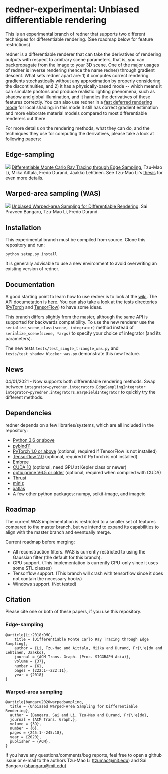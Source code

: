 # redner-experimental: Unbiased differentiable rendering

This is an experimental branch of redner that supports two different techniques for differentiable rendering. (See roadmap below for feature restrictions)

redner is a differentiable renderer that can take the derivatives of rendering outputs with respect to arbitrary scene parameters, that is, you can backpropagate from the image to your 3D scene. One of the major usages of redner is inverse rendering (hence the name redner) through gradient descent. What sets redner apart are: 1) it computes correct rendering gradients stochastically without any approximation by properly considering the discontinuities, and 2) it has a physically-based mode -- which means it can simulate photons and produce realistic lighting phenomena, such as shadow and global illumination, and it handles the derivatives of these features correctly. You can also use redner in a [fast deferred rendering mode](https://colab.research.google.com/github/BachiLi/redner/blob/master/tutorials/fast_local_shading.ipynb) for local shading: in this mode it still has correct gradient estimation and more elaborate material models compared to most differentiable renderers out there.

For more details on the rendering methods, what they can do, and the techniques they use for computing the derivatives, please
take a look at following papers:

## Edge-sampling
![](https://people.csail.mit.edu/tzumao/diffrt/teaser.jpg)
[Differentiable Monte Carlo Ray Tracing through Edge Sampling](https://people.csail.mit.edu/tzumao/diffrt/), Tzu-Mao Li, Miika Aittala, Fredo Durand, Jaakko Lehtinen.
See Tzu-Mao Li's [thesis](https://people.csail.mit.edu/tzumao/phdthesis/phdthesis.pdf) for even more details.

## Warped-area sampling (WAS)
![](https://www.saipraveenb.com/projects/was-2020/teaser.png)
[Unbiased Warped-area Sampling for Differentiable Rendering](https://www.saipraveenb.com/projects/was-2020/), Sai Praveen Bangaru, Tzu-Mao Li, Fredo Durand.


## Installation
This experimental branch must be compiled from source.
Clone this repository and run:

```
python setup.py install
```

It is generally advisable to use a new environment to avoid overwriting an existing version of redner.

## Documentation

A good starting point to learn how to use redner is to look at the [wiki](https://github.com/BachiLi/redner/wiki). The API documetation is [here](https://redner.readthedocs.io/en/latest/).
You can also take a look at the tests directories ([PyTorch](tests) and [TensorFlow](tests_tensorflow)) to have some ideas.

This branch differs slightly from the master, although the same API is supported for backwards compatibility.
To use the new renderer use the `serialize_scene_class(scene, integrator)` method instead of `serialize_scene(scene, *args)` to specify your choice of integrator (and its parameters).

The new tests `tests/test_single_triangle_was.py` and `tests/test_shadow_blocker_was.py` demonstrate this new feature.

## News

04/01/2021 - Now supports both differentiable rendering methods. Swap between `integrator=pyredner.integrators.EdgeSamplingIntegrator` `integrator=pyredner.integrators.WarpFieldIntegrator` to quickly try the different methods.

## Dependencies

redner depends on a few libraries/systems, which are all included in the repository:
- [Python 3.6 or above](https://www.python.org)
- [pybind11](https://github.com/pybind/pybind11)
- [PyTorch 1.0 or above](https://pytorch.org) (optional, required if TensorFlow is not installed)
- [Tensorflow 2.0](https://www.tensorflow.org/) (optional, required if PyTorch is not installed)
- [Embree](https://embree.github.io)
- [CUDA 10](https://developer.nvidia.com/cuda-downloads) (optional, need GPU at Kepler class or newer)
- [optix prime V6.5 or older](https://developer.nvidia.com/optix) (optional, required when compiled with CUDA)
- [Thrust](https://thrust.github.io)
- [miniz](https://github.com/richgel999/miniz)
- [xatlas](https://github.com/jpcy/xatlas)
- A few other python packages: numpy, scikit-image, and imageio

## Roadmap

The current WAS implementation is restricted to a smaller set of features compared to the master branch, but we intend to expand its capabilities to align with the master branch and eventually merge.

Current roadmap before merging:
- All reconstruction filters. WAS is currently restricted to using the Gaussian filter (the default for this branch).
- GPU support. (This implementation is currently CPU-only since it uses some STL classes)
- Tensorflow support. (This branch will crash with tensorflow since it does not contain the necessary hooks)
- Windows support. (Not tested)

## Citation
Please cite one or both of these papers, if you use this repository.

### Edge-sampling
```
@article{Li:2018:DMC,
    title = {Differentiable Monte Carlo Ray Tracing through Edge Sampling},
    author = {Li, Tzu-Mao and Aittala, Miika and Durand, Fr{\'e}do and Lehtinen, Jaakko},
    journal = {ACM Trans. Graph. (Proc. SIGGRAPH Asia)},
    volume = {37},
    number = {6},
    pages = {222:1--222:11},
    year = {2018}
}
```

### Warped-area sampling
```
@article{bangaru2020warpedsampling,
  title = {Unbiased Warped-Area Sampling for Differentiable Rendering},
  author = {Bangaru, Sai and Li, Tzu-Mao and Durand, Fr{\'e}do},
  journal = {ACM Trans. Graph.},
  volume = {39},
  number = {6}, 
  pages = {245:1--245:18},
  year = {2020},
  publisher = {ACM},
}
```

If you have any questions/comments/bug reports, feel free to open a github issue or e-mail to the authors Tzu-Mao Li (tzumao@mit.edu) and Sai Bangaru (sbangaru@mit.edu)
